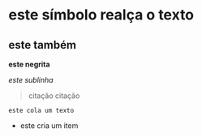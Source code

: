 # este símbolo realça o texto

## este também 

**este negrita**

_este sublinha_

> citação
 citação

````
este cola um texto
````

* este cria um item